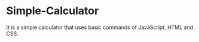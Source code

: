 # Simple-Calculator
It is a simple calculator that uses basic commands of JavaScript, HTML and CSS.
